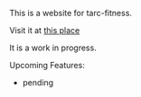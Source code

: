 This is a website for tarc-fitness.

Visit it at [this place](https://www.tarc-fitness.com)

It is a work in progress. 

Upcoming Features: 
- pending